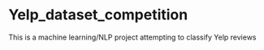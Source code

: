 # Yelp_dataset_competition

This is a machine learning/NLP project attempting to classify Yelp reviews 